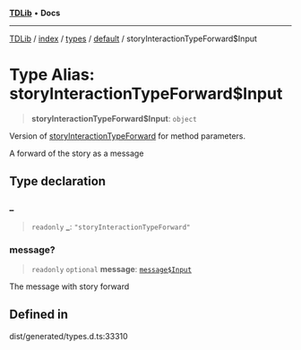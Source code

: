[**TDLib**](../../../../../../README.md) • **Docs**

***

[TDLib](../../../../../../modules.md) / [index](../../../../../README.md) / [types](../../../README.md) / [default](../README.md) / storyInteractionTypeForward$Input

# Type Alias: storyInteractionTypeForward$Input

> **storyInteractionTypeForward$Input**: `object`

Version of [storyInteractionTypeForward](storyInteractionTypeForward.md) for method parameters.

A forward of the story as a message

## Type declaration

### \_

> `readonly` **\_**: `"storyInteractionTypeForward"`

### message?

> `readonly` `optional` **message**: [`message$Input`](message$Input-1.md)

The message with story forward

## Defined in

dist/generated/types.d.ts:33310

